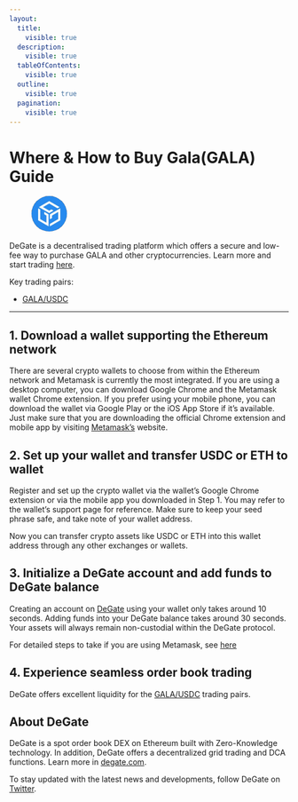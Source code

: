 ```yaml
---
layout:
  title:
    visible: true
  description:
    visible: true
  tableOfContents:
    visible: true
  outline:
    visible: true
  pagination:
    visible: true
---
```


# Where & How to Buy Gala(GALA) Guide

<figure><img src="../.gitbook/assets/gala_0xd1d2eb1b1e90b638588728b4130137d262c87cae1716284746394.jpg" alt="GALA" width="64" style="border-radius: 50%;"><figcaption></figcaption></figure>

DeGate is a decentralised trading platform which offers a secure and low-fee way to purchase GALA and other cryptocurrencies. Learn more and start trading [here](https://app.degate.com/trade/USDC/0xd1d2eb1b1e90b638588728b4130137d262c87cae?utm_source=howtobuy).&#x20;

Key trading pairs:

* [GALA/USDC](https://app.degate.com/trade/USDC/0xd1d2eb1b1e90b638588728b4130137d262c87cae?utm_source=howtobuy)

***

## 1. Download a wallet supporting the Ethereum network

There are several crypto wallets to choose from within the Ethereum network and Metamask is currently the most integrated. If you are using a desktop computer, you can download Google Chrome and the Metamask wallet Chrome extension. If you prefer using your mobile phone, you can download the wallet via Google Play or the iOS App Store if it’s available. Just make sure that you are downloading the official Chrome extension and mobile app by visiting [Metamask’s](https://metamask.io/) website.

## 2. Set up your wallet and transfer USDC or ETH to wallet

Register and set up the crypto wallet via the wallet’s Google Chrome extension or via the mobile app you downloaded in Step 1. You may refer to the wallet’s support page for reference. Make sure to keep your seed phrase safe, and take note of your wallet address.&#x20;

Now you can transfer crypto assets like USDC or ETH into this wallet address through any other exchanges or wallets.

## 3. Initialize a DeGate account and add funds to DeGate balance

Creating an account on [DeGate](https://app.degate.com/?utm_source=GALA_howtobuy) using your wallet only takes around 10 seconds. Adding funds into your DeGate balance takes around 30 seconds. Your assets will always remain non-custodial within the DeGate protocol.

For detailed steps to take if you are using Metamask, see [here](https://docs.degate.com/v/product_en/main-features/wallet-connectivity/metamask)

## 4. Experience seamless order book trading

DeGate offers excellent liquidity for the [GALA/USDC](https://app.degate.com/trade/USDC/0xd1d2eb1b1e90b638588728b4130137d262c87cae?utm_source=howtobuy) trading pairs.&#x20;

## About DeGate

DeGate is a spot order book DEX on Ethereum built with Zero-Knowledge technology. In addition, DeGate offers a decentralized grid trading and DCA functions.  Learn more in [degate.com](https://degate.com/?utm_source=GALA_howtobuy).

To stay updated with the latest news and developments, follow DeGate on [Twitter](https://twitter.com/degatedex).
